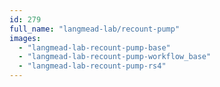 ```yaml
---
id: 279
full_name: "langmead-lab/recount-pump"
images: 
  - "langmead-lab-recount-pump-base"
  - "langmead-lab-recount-pump-workflow_base"
  - "langmead-lab-recount-pump-rs4"
---
```

